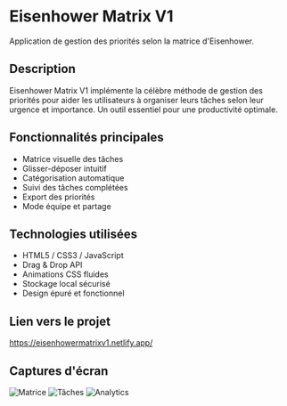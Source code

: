 # Eisenhower Matrix V1

Application de gestion des priorités selon la matrice d'Eisenhower.

## Description
Eisenhower Matrix V1 implémente la célèbre méthode de gestion des priorités pour aider les utilisateurs à organiser leurs tâches selon leur urgence et importance. Un outil essentiel pour une productivité optimale.

## Fonctionnalités principales
- Matrice visuelle des tâches
- Glisser-déposer intuitif
- Catégorisation automatique
- Suivi des tâches complétées
- Export des priorités
- Mode équipe et partage

## Technologies utilisées
- HTML5 / CSS3 / JavaScript
- Drag & Drop API
- Animations CSS fluides
- Stockage local sécurisé
- Design épuré et fonctionnel

## Lien vers le projet
https://eisenhowermatrixv1.netlify.app/

## Captures d'écran
![Matrice](./screenshots/matrix.png)
![Tâches](./screenshots/tasks.png)
![Analytics](./screenshots/analytics.png)
